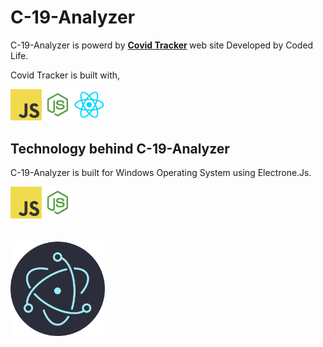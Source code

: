 # C-19-Analyzer

C-19-Analyzer is powerd by <b> [Covid Tracker](https://sl-covid-app.supunhd96.vercel.app) </b> web site Developed by Coded Life.

Covid Tracker is built with,

<img src="https://github.com/vae97/C-19-Analyzer/blob/main/logo/js.png" width="10%" ><img src="https://github.com/vae97/C-19-Analyzer/blob/main/logo/node.png" width="10%" ><img src="https://github.com/vae97/C-19-Analyzer/blob/main/logo/react.png" width="10%" >










## Technology behind <b>C-19-Analyzer</b>

C-19-Analyzer is built for Windows Operating System using Electrone.Js.

<img src="https://github.com/vae97/C-19-Analyzer/blob/main/logo/js.png" width="10%" ><img src="https://github.com/vae97/C-19-Analyzer/blob/main/logo/node.png" width="10%" >
<br>
<br>
<br>
<img src="https://github.com/vae97/C-19-Analyzer/blob/main/logo/electron.png" width="30%" >
